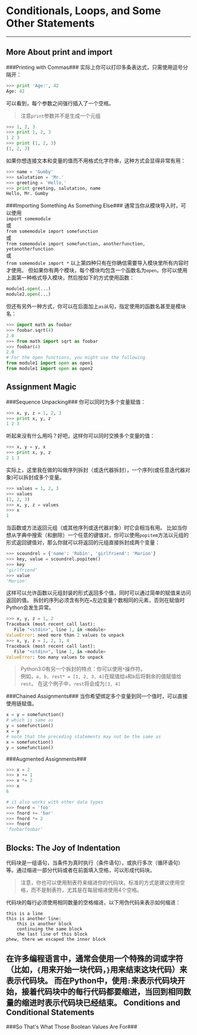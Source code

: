 Conditionals, Loops, and Some Other Statements
===
---
More About print and import
---
###Printing with Commas###
实际上你可以打印多条表达式，只需使用逗号分隔开：
```python
>>> print 'Age:', 42
Age: 42
```
可以看到，每个参数之间强行插入了一个空格。
> 注意`print`参数并不是生成一个元组
```python
>>> 1, 2, 3
>>> print 1, 2, 3
1 2 3
>>> print (1, 2, 3)
(1, 2, 3)
```  

如果你想连接文本和变量的值而不用格式化字符串，这种方式会显得非常有用：
```python
>>> name = 'Gumby'
>>> salutation = 'Mr.'
>>> greeting = 'Hello,'
>>> print greeting, salutation, name
Hello, Mr. Gumby
```
###Importing Something As Something Else###
通常当你从模块导入时，可以使用  
`import somemodule`  
或  
`from somemodule import somefunction`  
或  
`from somemodule import somefunction, anotherfunction, yetanotherfunction`  
或  
`from somemodule import *`
以上第四种只有在你确信需要导入模块里所有内容时才使用。
但如果你有两个模块，每个模块均包含一个函数名为`open`，你可以使用上面第一种格式导入模块，然后按如下的方式使用函数：
```python
module1.open(...)
module2.open(...)
```
但还有另外一种方式，你可以在后面加上`as`从句，指定使用的函数名甚至是模块名：
```python
>>> import math as foobar
>>> foobar.sqrt(4)
2.0
>>> from math import sqrt as foobar
>>> foobar(4)
2.0
# For the open functions, you might use the following
from module1 import open as open1
from module1 import open as open2
```
Assignment Magic
---
###Sequence Unpacking###
你可以同时为多个变量赋值：
```python
>>> x, y, z = 1, 2, 3
>>> print x, y, z
1 2 3
```
听起来没有什么用吗？好吧，这样你可以同时交换多个变量的值：
```python
>>> x, y = y, x
>>> print x, y, z
2 1 3
```
实际上，这里我在做的叫做序列拆封（或迭代器拆封），一个序列(或任意迭代器对象)可以拆封成多个变量。
```python
>>> values = 1, 2, 3
>>> values
(1, 2, 3)
>>> x, y, z = values
>>> x
1
```
当函数或方法返回元组（或其他序列或迭代器对象）时它会相当有用。
比如当你想从字典中搜索（和删除）一个任意的键值对，你可以使用`popitem`方法以元组的形式返回键值对，那么你就可以将返回的元组直接拆封成两个变量：
```python
>>> scoundrel = {'name': 'Robin', 'girlfriend': 'Marion'}
>>> key, value = scoundrel.popitem()
>>> key
'girlfriend'
>>> value
'Marion'
```
这样可以允许函数以元组封装的形式返回多个值，同时可以通过简单的赋值来访问返回的值。
拆封的序列必须含有列在`=`左边变量个数相同的元素，否则在赋值时Python会发生异常。
```python
>>> x, y, z = 1, 2
Traceback (most recent call last):
   File "<stdin>", line 1, in <module>
ValueError: need more than 2 values to unpack
>>> x, y, z = 1, 2, 3, 4
Traceback (most recent call last):
   File "<stdin>", line 1, in <module>
ValueError: too many values to unpack
```
> Python3.0有另一个拆封的特点：你可以使用`*`操作符。  
> 例如，`a, b, rest* = [1, 2, 3, 4]`在赋值给`a`和`b`后将剩余的值赋值给`rest`。
> 在这个例子中，`rest`将会成为`[3, 4]`  

###Chained Assignments###
当你希望绑定多个变量到同一个值时，可以直接使用链赋值。
```python
x = y = somefunction()
# which is same as
y = somefunction()
x = y
# note that the preceding statements may not be the same as
x = somefunction()
y = somefunction()
```
###Augmented Assignments###
```python
>>> x = 2
>>> x += 1
>>> x *= 2
>>> x
6

# it also works with other data types
>>> fnord = 'foo'
>>> fnord += 'bar'
>>> fnord *= 2
>>> fnord
'foobarfoobar'
```
Blocks: The Joy of Indentation
---
代码块是一组语句，当条件为真时执行（条件语句），或执行多次（循环语句）等。通过缩进一部分代码或者在前面填入空格，可以形成代码块。
> 注意，你也可以使用制表符来缩进你的代码块。标准的方式是建议使用空格，而不是制表符，尤其是在每层缩进使用4个空格。  

代码块的每行必须使用相同数量的空格缩进，以下用伪代码来表示如何缩进：
```
this is a line
this is another line:
    this is another block
    continuing the same block
    the last line of this block
phew, there we escaped the inner block
```
在许多编程语言中，通常会使用一个特殊的词或字符（比如，`{`用来开始一块代码，`}`用来结束这块代码）来表示代码块。
而在Python中，使用`:`来表示代码块开始，接着代码块中的每行代码都要缩进，当回到相同数量的缩进时表示代码块已经结束。
Conditions and Conditional Statements
---
###So That's What Those Boolean Values Are For###


